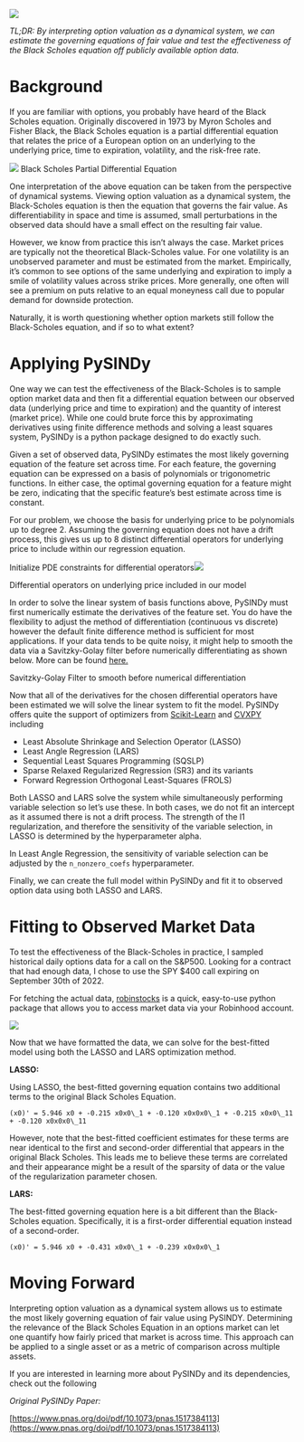 ![](https://miro.medium.com/max/1020/0*3FIrLr0vV4HQkodl.jpg)

_TL;DR: By interpreting option valuation as a dynamical system, we can estimate the governing equations of fair value and test the effectiveness of the Black Scholes equation off publicly available option data._


Background
==========

If you are familiar with options, you probably have heard of the Black Scholes equation. Originally discovered in 1973 by Myron Scholes and Fisher Black, the Black Scholes equation is a partial differential equation that relates the price of a European option on an underlying to the underlying price, time to expiration, volatility, and the risk-free rate.

![](https://miro.medium.com/max/1038/0*2KjWDaDnmfjjiadH.png)
Black Scholes Partial Differential Equation

One interpretation of the above equation can be taken from the perspective of dynamical systems. Viewing option valuation as a dynamical system, the Black-Scholes equation is then the equation that governs the fair value. As differentiability in space and time is assumed, small perturbations in the observed data should have a small effect on the resulting fair value.

However, we know from practice this isn’t always the case. Market prices are typically not the theoretical Black-Scholes value. For one volatility is an unobserved parameter and must be estimated from the market. Empirically, it’s common to see options of the same underlying and expiration to imply a smile of volatility values across strike prices. More generally, one often will see a premium on puts relative to an equal moneyness call due to popular demand for downside protection.

Naturally, it is worth questioning whether option markets still follow the Black-Scholes equation, and if so to what extent?

Applying PySINDy
================

One way we can test the effectiveness of the Black-Scholes is to sample option market data and then fit a differential equation between our observed data (underlying price and time to expiration) and the quantity of interest (market price). While one could brute force this by approximating derivatives using finite difference methods and solving a least squares system, PySINDy is a python package designed to do exactly such.


Given a set of observed data, PySINDy estimates the most likely governing equation of the feature set across time. For each feature, the governing equation can be expressed on a basis of polynomials or trigonometric functions. In either case, the optimal governing equation for a feature might be zero, indicating that the specific feature’s best estimate across time is constant.

For our problem, we choose the basis for underlying price to be polynomials up to degree 2. Assuming the governing equation does not have a drift process, this gives us up to 8 distinct differential operators for underlying price to include within our regression equation.

Initialize PDE constraints for differential operators![](https://miro.medium.com/max/1400/0*2PzdV6SWNUlQNUKa.png)

Differential operators on underlying price included in our model

In order to solve the linear system of basis functions above, PySINDy must first numerically estimate the derivatives of the feature set. You do have the flexibility to adjust the method of differentiation (continuous vs discrete) however the default finite difference method is sufficient for most applications. If your data tends to be quite noisy, it might help to smooth the data via a Savitzky-Golay filter before numerically differentiating as shown below. More can be found [here.](https://pysindy.readthedocs.io/en/stable/examples/1_feature_overview.html#differentiation-options)

Savitzky-Golay Filter to smooth before numerical differentiation

Now that all of the derivatives for the chosen differential operators have been estimated we will solve the linear system to fit the model. PySINDy offers quite the support of optimizers from [Scikit-Learn](https://scikit-learn.org/stable/index.html) and [CVXPY](https://www.cvxpy.org/) including

*   Least Absolute Shrinkage and Selection Operator (LASSO)
*   Least Angle Regression (LARS)
*   Sequential Least Squares Programming (SQSLP)
*   Sparse Relaxed Regularized Regression (SR3) and its variants
*   Forward Regression Orthogonal Least-Squares (FROLS)

Both LASSO and LARS solve the system while simultaneously performing variable selection so let’s use these. In both cases, we do not fit an intercept as it assumed there is not a drift process. The strength of the l1 regularization, and therefore the sensitivity of the variable selection, in LASSO is determined by the hyperparameter alpha.

In Least Angle Regression, the sensitivity of variable selection can be adjusted by the `n_nonzero_coefs` hyperparameter.

Finally, we can create the full model within PySINDy and fit it to observed option data using both LASSO and LARS.

Fitting to Observed Market Data
===============================

To test the effectiveness of the Black-Scholes in practice, I sampled historical daily options data for a call on the S&P500. Looking for a contract that had enough data, I chose to use the SPY $400 call expiring on September 30th of 2022.

For fetching the actual data, [robinstocks](https://pypi.org/project/robin-stocks/) is a quick, easy-to-use python package that allows you to access market data via your Robinhood account.

![](https://miro.medium.com/max/1400/0*p4E-AaQJXlMH79B4.png)

Now that we have formatted the data, we can solve for the best-fitted model using both the LASSO and LARS optimization method.

**LASSO:**

Using LASSO, the best-fitted governing equation contains two additional terms to the original Black Scholes Equation.

```
(x0)' = 5.946 x0 + -0.215 x0x0\_1 + -0.120 x0x0x0\_1 + -0.215 x0x0\_11 + -0.120 x0x0x0\_11
```

However, note that the best-fitted coefficient estimates for these terms are near identical to the first and second-order differential that appears in the original Black Scholes. This leads me to believe these terms are correlated and their appearance might be a result of the sparsity of data or the value of the regularization parameter chosen.

**LARS:**

The best-fitted governing equation here is a bit different than the Black-Scholes equation. Specifically, it is a first-order differential equation instead of a second-order.

```
(x0)' = 5.946 x0 + -0.431 x0x0\_1 + -0.239 x0x0x0\_1
```

Moving Forward
==============

Interpreting option valuation as a dynamical system allows us to estimate the most likely governing equation of fair value using PySINDY. Determining the relevance of the Black Scholes Equation in an options market can let one quantify how fairly priced that market is across time. This approach can be applied to a single asset or as a metric of comparison across multiple assets.

If you are interested in learning more about PySINDy and its dependencies, check out the following

_Original PySINDy Paper:_

[https://www.pnas.org/doi/pdf/10.1073/pnas.1517384113](https://www.pnas.org/doi/pdf/10.1073/pnas.1517384113)

